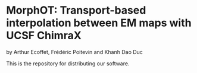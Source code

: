 # MorphOT: Transport-based interpolation between EM maps with UCSF ChimraX
by Arthur Ecoffet, Frédéric Poitevin and Khanh Dao Duc

This is the repository for distributing our software.